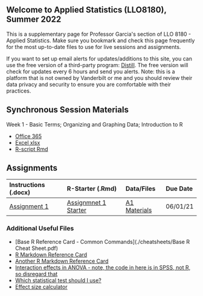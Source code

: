 ## Welcome to Applied Statistics (LLO8180), Summer 2022

This is a supplementary page for Professor Garcia's section of LLO 8180 - Applied Statistics. Make sure you bookmark and check this page frequently for the most up-to-date files to use for live sessions and assignments. 

If you want to set up email alerts for updates/additions to this site, you can use the free version of a third-party program: [Distill](https://distill.io/). The free version will check for updates every 6 hours and send you alerts. Note: this is a platform that is not owned by Vanderbilt or me and you should review their data privacy and security to ensure you are comfortable with their practices.

## Synchronous Session Materials

Week 1 - Basic Terms; Organizing and Graphing Data; Introduction to R
 * [Office 365](https://vanderbilt365-my.sharepoint.com/:x:/g/personal/rafael_garcia_vanderbilt_edu/ER-jfMhQSQtAmk22Bph7BUcB8rLmYSk7onnszLFwC1YCJQ?e=wrYi0F)
 * [Excel xlsx](./sync-sessions/Week1Excel.xlsx)
 * [R-script Rmd](./sync-sessions/Week1R.Rmd)
	
<!---Week 2 - Percentiles, Central Tendency, and Variability
 * [Office 365]()
 * [Excel xlsx](./sync-sessions/)
 * [R-script Rmd](./sync-sessions/)
	
Week 3 - Basic Probability; Normal Distribution; Z-Scores
 * [Office 365]()
 * [Excel xlsx](./sync-sessions/)
 * [R-script Rmd](./sync-sessions/)
	
Week 4 - Sampling Distributions
 * [Office 365]()
 * [Excel xlsx](./sync-sessions/)
 * [R-script Rmd](./sync-sessions/)
	
Week 5 - Hypothesis Testing: One-Sample Z-Test
 * [Office 365]()
 * [Excel xlsx](./sync-sessions/)
 * [R-script Rmd](./sync-sessions/)
	
Week 6 - Power and Effect Size; One-Sample t-Test
 * [Office 365]()
 * [Excel xlsx](./sync-sessions/Week1Excel.xlsx)
 * [R-script Rmd](./sync-sessions/Week1R.Rmd)
	
Week 7 - Two-Sample t-tests
 * [Office 365]()
 * [Excel xlsx](./sync-sessions/)
 * [R-script Rmd](./sync-sessions/)
	
Week 8 - Confidence Intervals
 * [Office 365]()
 * [Excel xlsx](./sync-sessions/)
 * [R-script Rmd](./sync-sessions/)
	
Week 9 - One-Way ANOVA
 * [Office 365]()
 * [Excel xlsx](./sync-sessions/)
 * [R-script Rmd](./sync-sessions/)
	
Week 10 - Two-Way ANOVA
 * [Office 365]()
 * [Excel xlsx](./sync-sessions/)
 * [R-script Rmd](./sync-sessions/)
	
Week 11 - Correlation
 * [Office 365]()
 * [Excel xlsx](./sync-sessions/Week1Excel.xlsx)
 * [R-script Rmd](./sync-sessions/Week1R.Rmd)
	
Week 12 - Simple Linear Regression
 * [Office 365]()
 * [Excel xlsx](./sync-sessions/)
 * [R-script Rmd](./sync-sessions/)
	
Week 13 - Multiple Linear Regression
 * [Office 365]()
 * [Excel xlsx](./sync-sessions/)
 * [R-script Rmd](./sync-sessions/)
	
Week 14 - Chi-Square
 * [Office 365]()
 * [Excel xlsx](./sync-sessions/)
 * [R-script Rmd](./sync-sessions/) --->
	
## Assignments

| **Instructions (.docx)** | **R-Starter (.Rmd)** | **Data/Files** | **Due Date**|
|:---|:---|:---|:---|
|[Assignment 1 ](./assignments/Assignment-1.docx) | [Assignmnet 1 Starter](./assignments/Assignment-1-Starter.Rmd) | [A1 Materials](./assignments/A1-materials.zip) | 06/01/21 |

<!---|[Assignment 2 ](./assignments/Assignment-2.docx) | [Assignment 2 Starter](./assignments/Assignment-2-Starter.Rmd) | [A2 Materials](./)  | //22 |
|[Assignment 3 ](./assignments/Assignment-3.docx) | [Assignment 3 Starter](./assignments/Assignment-3-Starter.Rmd) | [A3 Materials](./)  | //22 |
|[Assignment 4 ](./assignments/Assignment-4.docx) | [Assignment 4 Starter](./assignments/Assignment-4-Starter.Rmd) | [A4 Materials](./)  | //22 |
|[Assignment 5 ](./assignments/Assignment-5.docx) | [Assignment 5 Starter](./assignments/Assignment-5-Starter.Rmd) | [A5 Materials](./)  | //22 |
|[Assignment 6 ](./assignments/Assignment-6.docx) | [Assignment 6 Starter](./assignments/Assignment-6-Starter.Rmd) | [A6 Materials](./)  | //22 |
|[Assignment 7 ](./assignments/Assignment-7.docx) | [Assignment 7 Starter](./assignments/Assignment-7-Starter.Rmd) | [A7 Materials](./)  | //22 | --->

### Additional Useful Files
* [Base R Reference Card - Common Commands](./cheatsheets/Base R Cheat Sheet.pdf)
* [R Markdown Reference Card](./cheatsheets/rmarkdown-reference.pdf)
* [Another R Markdown Reference Card](./cheatsheets/rmarkdown-cheatsheet.pdf)
* [Interaction effects in ANOVA - note, the code in here is in SPSS, not R, so disregard that](https://pages.uoregon.edu/stevensj/interaction.pdf)
* [Which statistical test should I use?](https://help.xlstat.com/s/article/which-statistical-test-should-you-use?language=en_US)
* [Effect size calculator](http://www.psychometrica.de/effect_size.html)